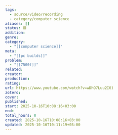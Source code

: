```yaml
---
tags:
  - source/video/recording
  - category/computer science
aliases: []
status: 🟥
addition: 
genre: 
category:
  - "[[computer science]]"
meta:
  - "[[pc builds]]"
problem:
  - "[[7500f]]"
related: 
creator: 
production: 
rating: 
url: https://www.youtube.com/watch?v=wDhO7Luu2I0)
zotero: 
cover: 
published: 
start: 2025-10-16T10:08:16+03:00
end: 
total_hours: 0
created: 2025-10-16T10:08:16+03:00
updated: 2025-10-16T10:11:19+03:00
---
```

